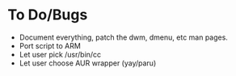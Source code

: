 # To Do/Bugs

* Document everything, patch the dwm, dmenu, etc man pages.
* Port script to ARM
* Let user pick /usr/bin/cc
* Let user choose AUR wrapper (yay/paru)
